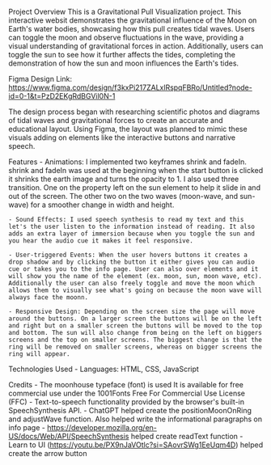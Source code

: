 Project Overview
This is a Gravitational Pull Visualization project. This interactive websit demonstrates the gravitational influence of the Moon on Earth's water bodies, showcasing how this pull creates tidal waves. Users can toggle the moon and observe fluctuations in the wave, providing a visual understanding of gravitational forces in action. Additionally, users can toggle the sun to see how it further affects the tides, completing the demonstration of how the sun and moon influences the Earth's tides.

Figma Design
Link: https://www.figma.com/design/f3kxPi217ZALxlRspqFBRo/Untitled?node-id=0-1&t=PzD2EKgRdBGVil0N-1

The design process began with researching scientific photos and diagrams of tidal waves and gravitational forces to create an accurate and educational layout. Using Figma, the layout was planned to mimic these visuals adding on elements like the interactive buttons and narrative speech.

Features
    - Animations: I implemented two keyframes shrink and fadeIn. shrink and fadeIn was used at the beginning when the start button is clicked it shrinks the earth image and turns the opacity to 1. I also used three transition. One on the property left on the sun element to help it slide in and out of the screen. The other two on the two waves (moon-wave, and sun-wave) for a smoother change in width and height.

    - Sound Effects: I used speech synthesis to read my text and this let's the user listen to the information instead of reading. It also adds an extra layer of immersion because when you toggle the sun and you hear the audio cue it makes it feel responsive.

    - User-triggered Events: When the user hovers buttons it creates a drop shadow and by clicking the button it either gives you can audio cue or takes you to the info page. User can also over elements and it will show you the name of the element (ex. moon, sun, moon wave, etc). Additionally the user can also freely toggle and move the moon which allows them to visually see what's going on because the moon wave will always face the moonn.

    - Responsive Design: Depending on the screen size the page will move around the buttons. On a larger screen the buttons will be on the left and right but on a smaller screen the buttons will be moved to the top and bottom. The sun will also change from being on the left on biggers screens and the top on smaller screens. The biggest change is that the ring will be removed on smaller screens, whereas on bigger screens the ring will appear.

Technologies Used
    - Languages: HTML, CSS, JavaScript

Credits
    - The moonhouse typeface (font) is used It is available for free commercial use under the 1001Fonts Free For Commercial Use License (FFC)
    - Text-to-speech functionality provided by the browser's built-in SpeechSynthesis API.
    - ChatGPT helped create the positionMoonOnRing and adjustWave function. Also helped write the informational paragraphs on info page
    - https://developer.mozilla.org/en-US/docs/Web/API/SpeechSynthesis helped create readText function
    - Learn to UI (https://youtu.be/PX9nJaVOtlc?si=SAovrSWg1EeUqm4D) helped create the arrow button
